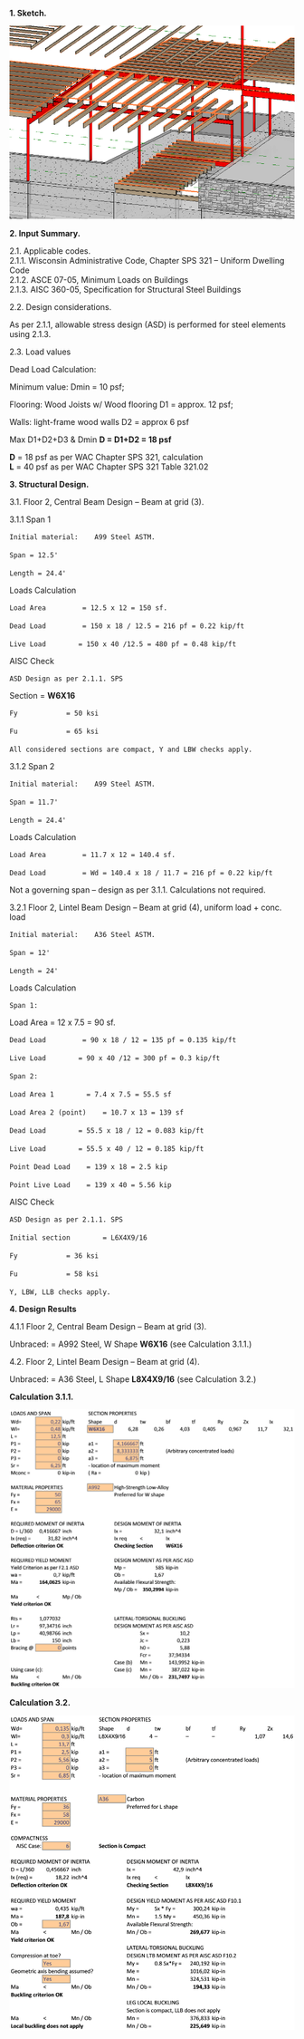 **1. Sketch.**

![Sketch](Beams-central.md.1.png "Sketch")

**2. Input Summary.**

2.1. Applicable codes.  
2.1.1. Wisconsin Administrative Code, Chapter SPS 321 – Uniform Dwelling Code  
2.1.2. ASCE 07-05, Minimum Loads on Buildings  
2.1.3. AISC 360-05, Specification for Structural Steel Buildings  
  
  
2.2. Design considerations.

As per 2.1.1, allowable stress design (ASD) is performed for steel elements using 2.1.3.

2.3. Load values

Dead Load Calculation:

Minimum value:                 Dmin = 10 psf;

Flooring: Wood Joists w/ Wood flooring     D1 = approx. 12 psf;

Walls: light-frame wood walls        D2 = approx 6 psf

Max D1+D2+D3 & Dmin            **D = D1+D2 = 18 psf**

**D** = 18 psf        as per WAC Chapter SPS 321, calculation  
**L** = 40 psf        as per WAC Chapter SPS 321 Table 321.02

**3. Structural Design.**

3.1. Floor 2, Central Beam Design – Beam at grid (3).

3.1.1 Span 1

    Initial material:    A99 Steel ASTM.

    Span = 12.5'

    Length = 24.4'

Loads Calculation

    Load Area         = 12.5 x 12 = 150 sf.

    Dead Load         = 150 x 18 / 12.5 = 216 pf = 0.22 kip/ft

    Live Load        = 150 x 40 /12.5 = 480 pf = 0.48 kip/ft

AISC Check

    ASD Design as per 2.1.1. SPS

Section        = **W6X16**

    Fy            = 50 ksi

    Fu            = 65 ksi

    All considered sections are compact, Y and LBW checks apply.

3.1.2 Span 2

    Initial material:    A99 Steel ASTM.

    Span = 11.7'

    Length = 24.4'

Loads Calculation

    Load Area         = 11.7 x 12 = 140.4 sf.

    Dead Load         = Wd = 140.4 x 18 / 11.7 = 216 pf = 0.22 kip/ft

Not a governing span – design as per 3.1.1. Calculations not required.

3.2.1 Floor 2, Lintel Beam Design – Beam at grid (4), uniform load + conc. load

    Initial material:    A36 Steel ASTM.

    Span = 12'

    Length = 24'

Loads Calculation

    Span 1:

Load Area         = 12 x 7.5 = 90 sf.

    Dead Load         = 90 x 18 / 12 = 135 pf = 0.135 kip/ft

    Live Load        = 90 x 40 /12 = 300 pf = 0.3 kip/ft

    Span 2:

    Load Area 1        = 7.4 x 7.5 = 55.5 sf

    Load Area 2 (point)    = 10.7 x 13 = 139 sf

    Dead Load        = 55.5 x 18 / 12 = 0.083 kip/ft

    Live Load        = 55.5 x 40 / 12 = 0.185 kip/ft

    Point Dead Load    = 139 x 18 = 2.5 kip

    Point Live Load    = 139 x 40 = 5.56 kip



AISC Check

    ASD Design as per 2.1.1. SPS

    Initial section        = L6X4X9/16

    Fy            = 36 ksi

    Fu            = 58 ksi

    Y, LBW, LLB checks apply.

**4. Design Results**

   

4.1.1 Floor 2, Central Beam Design – Beam at grid (3).

Unbraced:                 = A992 Steel, W Shape **W6X16** (see Calculation 3.1.1.)

4.2. Floor 2, Lintel Beam Design – Beam at grid (4).  

Unbraced:                 = A36 Steel, L Shape **L8X4X9/16** (see Calculation 3.2.)

**Calculation 3.1.1.**

![Calc 3.1.1](Beams-central.md.2.png "Calc 3.1.1")

**Calculation 3.2.**

![Calc 3.2](Beams-central.md.3.png "Calc 3.2")